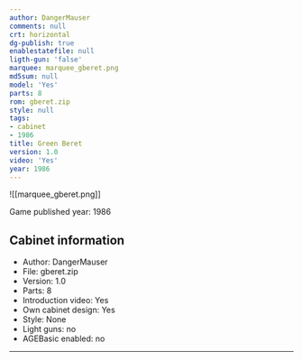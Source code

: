 ```yaml
---
author: DangerMauser
comments: null
crt: horizontal
dg-publish: true
enablestatefile: null
ligth-gun: 'false'
marquee: marquee_gberet.png
md5sum: null
model: 'Yes'
parts: 8
rom: gberet.zip
style: null
tags:
- cabinet
- 1986
title: Green Beret
version: 1.0
video: 'Yes'
year: 1986
---
```


![[marquee_gberet.png]]

Game published year: 1986

## Cabinet information

- Author: DangerMauser
- File: gberet.zip
- Version: 1.0
- Parts: 8
- Introduction video: Yes
- Own cabinet design: Yes
- Style: None
- Light guns: no
- AGEBasic enabled: no

---
